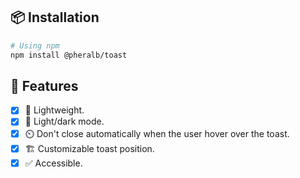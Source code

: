 ## 📦 Installation

```bash
# Using npm
npm install @pheralb/toast
```

## 🌱 Features

- [x] 🍂 Lightweight.
- [x] 🎨 Light/dark mode.
- [x] ⏲️ Don't close automatically when the user hover over the toast.
- [x] 🏗️ Customizable toast position.
- [x] ✅ Accessible.
